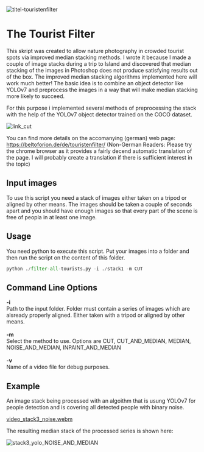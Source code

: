 ![titel-touristenfilter](https://user-images.githubusercontent.com/2202567/201741382-95196fa1-45ee-40a6-9748-07e513c77d85.jpg)

# The Tourist Filter

This skript was created to allow nature photography in crowded tourist spots via improved median stacking methods. I wrote it because I made a couple of image stacks during a trip to Island and discovered that median stacking of the images in Photoshop does not produce satisfying results out of the box. The improved median stacking algorithms implemented here will work much better! The basic idea is to combine an object detector like YOLOv7 and preprocess the images in a way that will make median stacking more likely to succeed.

For this purpose i implemented several methods of preprocessing the stack with the help of the YOLOv7 object detector trained on the COCO dataset. 

![link_cut](https://user-images.githubusercontent.com/2202567/201495454-81ced94b-84b1-462d-9614-6beb505a72e1.jpg)

You can find more details on the accomanying (german) web page:
https://beltoforion.de/de/touristenfilter/
(Non-German Readers: Please try the chrome browser as it provides a fairly decend automatic translation of the page. I will probably create a translation if there is sufficient interest in the topic)

## Input images 

To use this script you need a stack of images either taken on a tripod or aligned by other means. The images should be taken a couple of seconds apart
and you should have enough images so that every part of the scene is free of peopla in at least one image.

## Usage

You need python to execute this script. Put your images into a folder and then run the script on the content of this folder.

```python
python ./filter-all-tourists.py -i ./stack1 -m CUT
```

## Command Line Options

<b>-i</b><br/> Path to the input folder. Folder must contain a series of images which are alsready properly aligned. Either taken with a tripod or aligned by other means.
<br/><br/>
<b>-m</b><br/> Select the method to use. Options are CUT, CUT_AND_MEDIAN, MEDIAN, NOISE_AND_MEDIAN, INPAINT_AND_MEDIAN
<br/><br/>
<b>-v</b><br/> Name of a video file for debug purposes.

## Example

An image stack being processed with an algoithm that is usung YOLOv7 for people detection and is covering all detected people with binary noise.

[video_stack3_noise.webm](https://user-images.githubusercontent.com/2202567/201500754-80de06ca-9552-45a1-b1d6-4a4ec500ba29.webm)

The resulting median stack of the processed series is shown here:

![stack3_yolo_NOISE_AND_MEDIAN](https://user-images.githubusercontent.com/2202567/201500837-9a376880-a956-4d6d-8eae-61b465a6e735.jpg)

<!--
[video_stack5_cut.webm](https://user-images.githubusercontent.com/2202567/201433129-b832e448-03a4-4c5b-b831-2430dee2d31a.webm)
-->
